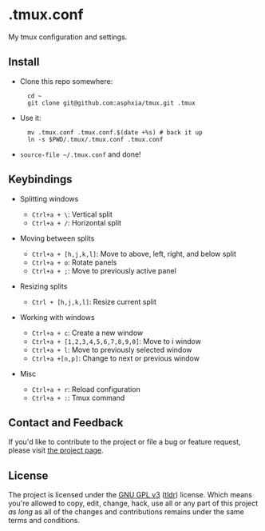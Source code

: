 .tmux.conf
==========

My tmux configuration and settings.

Install
-------

* Clone this repo somewhere:

        cd ~
        git clone git@github.com:asphxia/tmux.git .tmux

* Use it:

        mv .tmux.conf .tmux.conf.$(date +%s) # back it up
        ln -s $PWD/.tmux/.tmux.conf .tmux.conf

* ``source-file ~/.tmux.conf`` and done!

Keybindings
----------

* Splitting windows

    * `Ctrl+a + \`: Vertical split
    * `Ctrl+a + /`: Horizontal split

* Moving between splits

    * `Ctrl+a + [h,j,k,l]`: Move to above, left, right, and below split
    * `Ctrl+a + o`: Rotate panels
    * `Ctrl+a + ;`: Move to previously active panel

* Resizing splits

    * `Ctrl + [h,j,k,l]`: Resize current split

* Working with windows

    * `Ctrl+a + c`: Create a new window
    * `Ctrl+a + [1,2,3,4,5,6,7,8,9,0]`: Move to i window
    * `Ctrl+a + l`: Move to previously selected window
    * `Ctrl+a +[n,p]`: Change to next or previous window

* Misc

    * `Ctrl+a + r`: Reload configuration
    * `Ctrl+a + :`: Tmux command


## Contact and Feedback

If you'd like to contribute to the project or file a bug or feature request, please visit [the project page][1].

## License

The project is licensed under the [GNU GPL v3][2] ([tldr][3]) license. Which means you're allowed to copy, edit, change, hack, use all or any part of this project *as long* as all of the changes and contributions remains under the same terms and conditions.

  [1]: https://github.com/asphxia/tmux/
  [2]: http://www.gnu.org/licenses/gpl.html
  [3]: http://www.tldrlegal.com/license/gnu-general-public-license-v3-(gpl-3)
  

